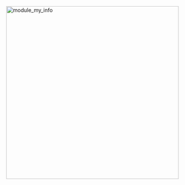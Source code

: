 <img width="462" alt="module_my_info" src="https://user-images.githubusercontent.com/58055154/94007886-0e6f5b00-fddd-11ea-9c3f-4bd2dae9ba69.PNG">
